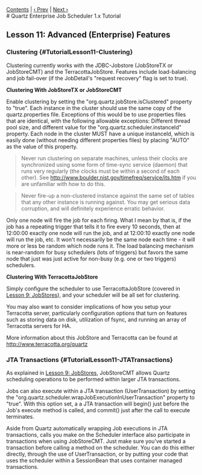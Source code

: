 <div class="secNavPanel"><a href="./">Contents</a> | <a href="/documentation/quartz-1.8.6/tutorials/TutorialLesson10">&lsaquo;&nbsp;Prev</a> | <a href="/documentation/quartz-1.8.6/tutorials/TutorialLesson12">Next&nbsp;&rsaquo;</a></div>
# Quartz Enterprise Job Scheduler 1.x Tutorial

## Lesson 11: Advanced (Enterprise) Features

### Clustering {#TutorialLesson11-Clustering}

Clustering currently works with the JDBC-Jobstore (JobStoreTX or JobStoreCMT) and the TerracottaJobStore.
Features include load-balancing and job fail-over (if the JobDetail's "request recovery" flag is set to true).

**Clustering With JobStoreTX or JobStoreCMT**

Enable clustering by setting the "org.quartz.jobStore.isClustered" property to "true". Each instance in the
cluster should use the same copy of the quartz.properties file. Exceptions of this would be to use properties files that
are identical, with the following allowable exceptions: Different thread pool size, and different value for the
"org.quartz.scheduler.instanceId" property. Each node in the cluster MUST have a unique instanceId, which is easily done
(without needing different properties files) by placing "AUTO" as the value of this property.

<blockquote>
        Never run clustering on separate machines, unless their clocks are synchronized using some form of
        time-sync service (daemon) that runs very regularly (the clocks must be within a second of each other). See <a
            href="http://www.boulder.nist.gov/timefreq/service/its.htm" target="external">http://www.boulder.nist.gov/timefreq/service/its.htm</a>
        if you are unfamiliar with how to do this.
</blockquote>
<blockquote>
        Never fire-up a non-clustered instance against the same set of tables that any other instance is running
        against. You may get serious data corruption, and will definitely experience erratic behavior.
</blockquote>

Only one node will fire the job for each firing.   What I mean by that is, if the job has a repeating trigger that 
tells it to fire every 10 seconds, then at 12:00:00 exactly one node will run the job, and at 12:00:10 exactly one 
node will run the job, etc.    It won't necessarily be the same node each time - it will more or less be random which 
node runs it.  The load balancing mechanism is near-random for busy schedulers (lots of triggers) but favors the
same node that just was just active for non-busy (e.g. one or two triggers) schedulers.

**Clustering With TerracottaJobStore**

Simply configure the scheduler to use TerracottaJobStore (covered in 
<a href="/documentation/quartz-1.8.6/tutorials/TutorialLesson09" title="Tutorial Lesson 9">Lesson 9: JobStores</a>), and your scheduler will be all
set for clustering.

You may also want to consider implications of how you setup your Terracotta server, particularly configuration 
options that turn on features such as storing data on disk, utilization of fsync, and running an array of Terracotta
servers for HA.

More information about this JobStore and Terracotta can be found at 
<a href="http://www.terracotta.org/quartz">http://www.terracotta.org/quartz</a>


### JTA Transactions {#TutorialLesson11-JTATransactions}

As explained in <a href="/documentation/quartz-1.8.6/tutorials/TutorialLesson09" title="Tutorial Lesson 9">Lesson 9: JobStores</a>, JobStoreCMT
allows Quartz scheduling operations to be performed within larger JTA transactions.

Jobs can also execute within a JTA transaction (UserTransaction) by setting the
"org.quartz.scheduler.wrapJobExecutionInUserTransaction" property to "true". With this option set, a a JTA transaction
will begin() just before the Job's execute method is called, and commit() just after the call to execute terminates.

Aside from Quartz automatically wrapping Job executions in JTA transactions, calls you make on the Scheduler
interface also participate in transactions when using JobStoreCMT. Just make sure you've started a transaction before
calling a method on the scheduler. You can do this either directly, through the use of UserTransaction, or by putting
your code that uses the scheduler within a SessionBean that uses container managed transactions.




